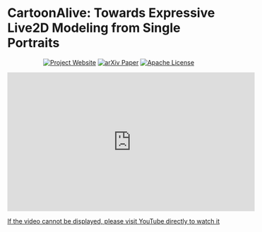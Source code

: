 # CartoonAlive: Towards Expressive Live2D Modeling from Single Portraits</span>


<div align="center">

[![Project Website](https://img.shields.io/badge/🌐-Project_Website-blueviolet)](https://human3daigc.github.io/Textoon_webpage/)
[![arXiv Paper](https://img.shields.io/badge/📜-arXiv:2501-10020)](https://arxiv.org/pdf/2501.10020)
[![Apache License](https://img.shields.io/badge/📃-Apache--2.0-929292)](https://www.apache.org/licenses/LICENSE-2.0)

</div>

<div align="center">

<iframe width="560" height="315" src="https://www.youtube.com/embed/263u-u7fvgk?si=a2wad2GEyOflbU86" title="YouTube video player" frameborder="0" allow="accelerometer; autoplay; clipboard-write; encrypted-media; gyroscope; picture-in-picture; web-share" referrerpolicy="strict-origin-when-cross-origin" allowfullscreen></iframe>

</div>

[If the video cannot be displayed, please visit YouTube directly to watch it](https://www.youtube.com/watch?v=263u-u7fvgk)